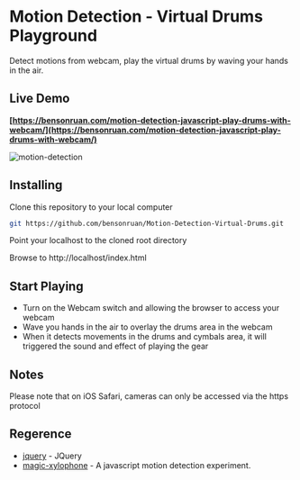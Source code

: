 # Motion Detection - Virtual Drums Playground
 Detect motions from webcam, play the virtual drums by waving your hands in the air.
 
 ## Live Demo
**[https://bensonruan.com/motion-detection-javascript-play-drums-with-webcam/](https://bensonruan.com/motion-detection-javascript-play-drums-with-webcam/)**

![motion-detection](https://bensonruan.com/wp-content/uploads/2019/10/motion-detection-play-virtual-drums.jpg)


## Installing
Clone this repository to your local computer
``` bash
git https://github.com/bensonruan/Motion-Detection-Virtual-Drums.git
```
Point your localhost to the cloned root directory

Browse to http://localhost/index.html 


## Start Playing
* Turn on the Webcam switch and allowing the browser to access your webcam 
* Wave you hands in the air to overlay the drums area in the webcam
* When it detects movements in the drums and cymbals area, it will triggered the sound and effect of playing the gear

## Notes
Please note that on iOS Safari, cameras can only be accessed via the https protocol 

## Regerence
* [jquery](https://code.jquery.com/jquery-3.3.1.min.js) - JQuery
* [magic-xylophone](https://github.com/soundstep/magic-xylophone) - A javascript motion detection experiment.

